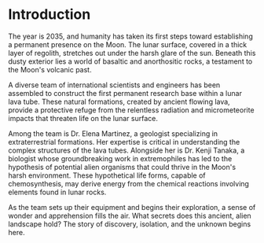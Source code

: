 # Introduction

The year is 2035, and humanity has taken its first steps toward establishing a permanent presence on the Moon. The lunar surface, covered in a thick layer of regolith, stretches out under the harsh glare of the sun. Beneath this dusty exterior lies a world of basaltic and anorthositic rocks, a testament to the Moon's volcanic past.

A diverse team of international scientists and engineers has been assembled to construct the first permanent research base within a lunar lava tube. These natural formations, created by ancient flowing lava, provide a protective refuge from the relentless radiation and micrometeorite impacts that threaten life on the lunar surface.

Among the team is Dr. Elena Martinez, a geologist specializing in extraterrestrial formations. Her expertise is critical in understanding the complex structures of the lava tubes. Alongside her is Dr. Kenji Tanaka, a biologist whose groundbreaking work in extremophiles has led to the hypothesis of potential alien organisms that could thrive in the Moon's harsh environment. These hypothetical life forms, capable of chemosynthesis, may derive energy from the chemical reactions involving elements found in lunar rocks.

As the team sets up their equipment and begins their exploration, a sense of wonder and apprehension fills the air. What secrets does this ancient, alien landscape hold? The story of discovery, isolation, and the unknown begins here.